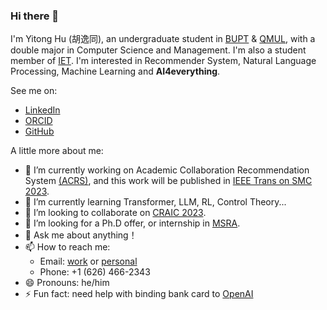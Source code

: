 ### Hi there 👋


I'm Yitong Hu (胡逸同), an undergraduate student in [BUPT](https://www.bupt.edu.cn/) & [QMUL](https://www.qmul.ac.uk/), with a double major in Computer Science and Management.
I'm also a student member of [IET](https://www.theiet.org/).
I'm interested in Recommender System, Natural Language Processing, Machine Learning and **AI4everything**.


See me on:
- [LinkedIn](https://www.linkedin.com/in/hu-yitong/)
- [ORCID](https://orcid.org/0009-0008-1697-1465)
- [GitHub](https://github.com/Wiederholung)


A little more about me:

- 🔭 I’m currently working on Academic Collaboration Recommendation System [(ACRS)](https://github.com/Wiederholung/Academic-Collaboration-RS), and this work will be published in [IEEE Trans on SMC 2023](https://ieeexplore.ieee.org/xpl/RecentIssue.jsp?punumber=6221021).
- 🌱 I’m currently learning Transformer, LLM, RL, Control Theory...
- 👯 I’m looking to collaborate on [CRAIC 2023](https://craic.yuntop.com/#/index).
- 🤔 I’m looking for a Ph.D offer, or internship in [MSRA](https://www.msra.cn/).
- 💬 Ask me about anything！
- 📫 How to reach me: 
  - Email: [work](mailto:huyt@bupt.edu.cn) or [personal](mailto:wiederholung@outlook.com)
  - Phone: +1 (626) 466-2343
- 😄 Pronouns: he/him
- ⚡ Fun fact: need help with binding bank card to [OpenAI](https://craic.yuntop.com/#/index)


